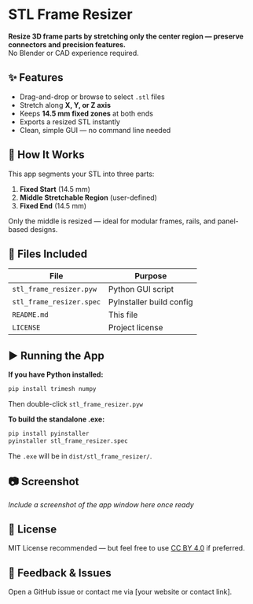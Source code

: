 
# STL Frame Resizer

**Resize 3D frame parts by stretching only the center region — preserve connectors and precision features.**  
No Blender or CAD experience required.

## ✨ Features
- Drag-and-drop or browse to select `.stl` files
- Stretch along **X, Y, or Z axis**
- Keeps **14.5 mm fixed zones** at both ends
- Exports a resized STL instantly
- Clean, simple GUI — no command line needed

## 🧠 How It Works
This app segments your STL into three parts:
1. **Fixed Start** (14.5 mm)
2. **Middle Stretchable Region** (user-defined)
3. **Fixed End** (14.5 mm)

Only the middle is resized — ideal for modular frames, rails, and panel-based designs.

## 📂 Files Included

| File                    | Purpose                                |
|-------------------------|----------------------------------------|
| `stl_frame_resizer.pyw` | Python GUI script                      |
| `stl_frame_resizer.spec`| PyInstaller build config               |
| `README.md`             | This file                              |
| `LICENSE`               | Project license                        |

## ▶️ Running the App

**If you have Python installed:**

```bash
pip install trimesh numpy
```

Then double-click `stl_frame_resizer.pyw`

**To build the standalone .exe:**

```bash
pip install pyinstaller
pyinstaller stl_frame_resizer.spec
```

The `.exe` will be in `dist/stl_frame_resizer/`.

## 📷 Screenshot
*Include a screenshot of the app window here once ready*

## 📄 License

MIT License recommended — but feel free to use [CC BY 4.0](https://creativecommons.org/licenses/by/4.0/) if preferred.

## 💬 Feedback & Issues

Open a GitHub issue or contact me via [your website or contact link].
